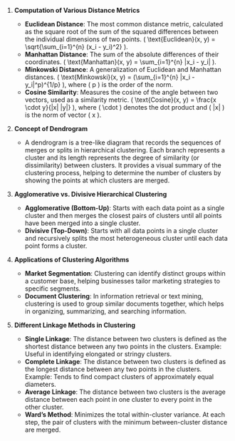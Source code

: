 1. **Computation of Various Distance Metrics**
   - **Euclidean Distance**: The most common distance metric, calculated as the square root of the sum of the squared differences between the individual dimensions of two points. \( \text{Euclidean}(x, y) = \sqrt{\sum_{i=1}^{n} (x_i - y_i)^2} \).
   - **Manhattan Distance**: The sum of the absolute differences of their coordinates. \( \text{Manhattan}(x, y) = \sum_{i=1}^{n} |x_i - y_i| \).
   - **Minkowski Distance**: A generalization of Euclidean and Manhattan distances. \( \text{Minkowski}(x, y) = (\sum_{i=1}^{n} |x_i - y_i|^p)^{1/p} \), where \( p \) is the order of the norm.
   - **Cosine Similarity**: Measures the cosine of the angle between two vectors, used as a similarity metric. \( \text{Cosine}(x, y) = \frac{x \cdot y}{\|x\| \|y\|} \), where \( \cdot \) denotes the dot product and \( \|x\| \) is the norm of vector \( x \).

2. **Concept of Dendrogram**
   - A dendrogram is a tree-like diagram that records the sequences of merges or splits in hierarchical clustering. Each branch represents a cluster and its length represents the degree of similarity (or dissimilarity) between clusters. It provides a visual summary of the clustering process, helping to determine the number of clusters by showing the points at which clusters are merged.

3. **Agglomerative vs. Divisive Hierarchical Clustering**
   - **Agglomerative (Bottom-Up)**: Starts with each data point as a single cluster and then merges the closest pairs of clusters until all points have been merged into a single cluster.
   - **Divisive (Top-Down)**: Starts with all data points in a single cluster and recursively splits the most heterogeneous cluster until each data point forms a cluster.

4. **Applications of Clustering Algorithms**
   - **Market Segmentation**: Clustering can identify distinct groups within a customer base, helping businesses tailor marketing strategies to specific segments.
   - **Document Clustering**: In information retrieval or text mining, clustering is used to group similar documents together, which helps in organizing, summarizing, and searching information.

5. **Different Linkage Methods in Clustering**
   - **Single Linkage**: The distance between two clusters is defined as the shortest distance between any two points in the clusters. Example: Useful in identifying elongated or stringy clusters.
   - **Complete Linkage**: The distance between two clusters is defined as the longest distance between any two points in the clusters. Example: Tends to find compact clusters of approximately equal diameters.
   - **Average Linkage**: The distance between two clusters is the average distance between each point in one cluster to every point in the other cluster.
   - **Ward’s Method**: Minimizes the total within-cluster variance. At each step, the pair of clusters with the minimum between-cluster distance are merged.